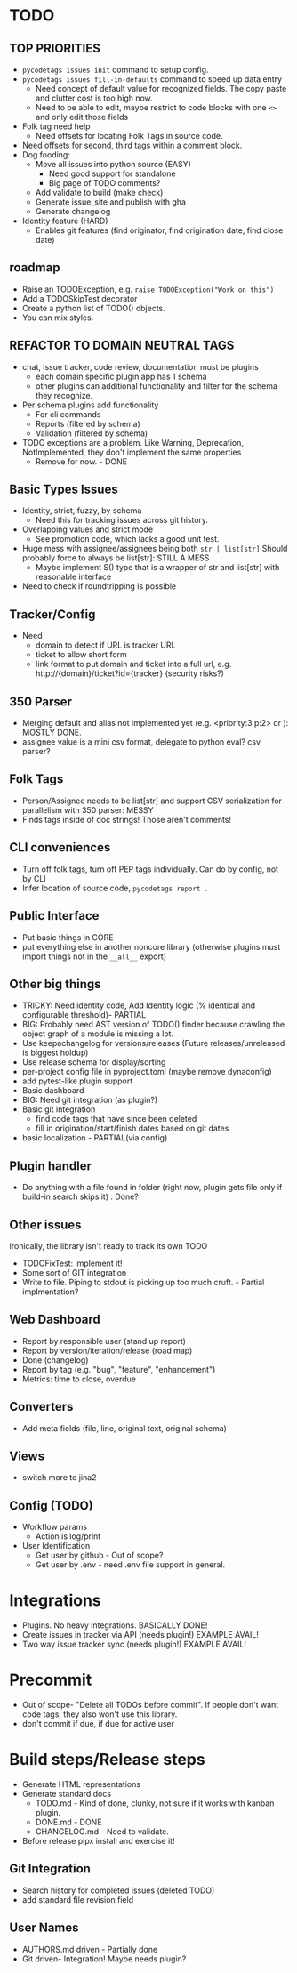 # TODO

## TOP PRIORITIES
- `pycodetags issues init` command to setup config.
- `pycodetags issues fill-in-defaults` command to speed up data entry
  - Need concept of default value for recognized fields. The copy paste and clutter cost is too high now.
  - Need to be able to edit, maybe restrict to code blocks with one `<>` and only edit those fields
- Folk tag need help
  - Need offsets for locating Folk Tags in source code. 
- Need offsets for second, third tags within a comment block.
- Dog fooding:
  - Move all issues into python source (EASY)
    - Need good support for standalone
    - Big page of TODO comments?
  - Add validate to build (make check)
  - Generate issue_site and publish with gha
  - Generate changelog
- Identity feature (HARD)
  - Enables git features (find originator, find origination date, find close date)


## roadmap
- Raise an TODOException, e.g. `raise TODOException("Work on this")`
- Add a TODOSkipTest decorator
- Create a python list of TODO() objects.
- You can mix styles.


## REFACTOR TO DOMAIN NEUTRAL TAGS
- chat, issue tracker, code review, documentation must be plugins
  - each domain specific plugin app has 1 schema
  - other plugins can additional functionality and filter for the schema they recognize.
- Per schema plugins add functionality
  - For cli commands
  - Reports (filtered by schema)
  - Validation (filtered by schema)
- TODO exceptions are a problem. Like Warning, Deprecation, NotImplemented, they don't implement the same properties
  - Remove for now. - DONE

## Basic Types Issues
- Identity, strict, fuzzy, by schema
  - Need this for tracking issues across git history.
- Overlapping values and strict mode
  - See promotion code, which lacks a good unit test.
- Huge mess with assignee/assignees being both `str | list[str]` Should probably force to always be list[str]: STILL A MESS
  - Maybe implement S() type that is a wrapper of str and list[str] with reasonable interface
- Need to check if roundtripping is possible

## Tracker/Config
- Need
  - domain to detect if URL is tracker URL
  - ticket to allow short form
  - link format to put domain and ticket into a full url, e.g. http://{domain}/ticket?id={tracker} (security risks?)

## 350 Parser
- Merging default and alias not implemented yet (e.g. <priority:3 p:2> or <Jack assignee:John a:Jill>): MOSTLY DONE.
- assignee value is a mini csv format, delegate to python eval? csv parser?

## Folk Tags
- Person/Assignee needs to be list[str] and support CSV serialization for parallelism with 350 parser: MESSY
- Finds tags inside of doc strings! Those aren't comments!

## CLI conveniences
- Turn off folk tags, turn off PEP tags individually. Can do by config, not by CLI
- Infer location of source code, `pycodetags report .`

## Public Interface
- Put basic things in CORE
- put everything else in another noncore library (otherwise plugins must import things not in the `__all__` export)

## Other big things
- TRICKY: Need identity code, Add Identity logic (% identical and configurable threshold)- PARTIAL
- BIG: Probably need AST version of TODO() finder because crawling the object graph of a module is missing a lot.
- Use keepachangelog for versions/releases (Future releases/unreleased is biggest holdup)
- Use release schema for display/sorting
- per-project config file in pyproject.toml (maybe remove dynaconfig)
- add pytest-like plugin support
- Basic dashboard
- BIG: Need git integration (as plugin?)
- Basic git integration
  - find code tags that have since been deleted
  - fill in origination/start/finish dates based on git dates
- basic localization - PARTIAL(via config)

## Plugin handler
- Do anything with a file found in folder (right now, plugin gets file only if build-in search skips it) : Done?

## Other issues

Ironically, the library isn't ready to track its own TODO

- TODOFixTest: implement it!
- Some sort of GIT integration
- Write to file. Piping to stdout is picking up too much cruft. - Partial implmentation?

## Web Dashboard

- Report by responsible user (stand up report)
- Report by version/iteration/release (road map)
- Done (changelog)
- Report by tag (e.g. "bug", "feature", "enhancement")
- Metrics: time to close, overdue

## Converters

- Add meta fields (file, line, original text, original schema)

## Views

- switch more to jina2

## Config (TODO)

- Workflow params
  - Action is log/print
- User Identification
  - Get user by github - Out of scope?
  - Get user by .env - need .env file support in general.

# Integrations

- Plugins. No heavy integrations. BASICALLY DONE!
- Create issues in tracker via API (needs plugin!) EXAMPLE AVAIL!
- Two way issue tracker sync (needs plugin!) EXAMPLE AVAIL!

# Precommit

- Out of scope- "Delete all TODOs before commit". If people don't want code tags, they also won't use this library.
- don't commit if due, if due for active user

# Build steps/Release steps

- Generate HTML representations
- Generate standard docs
  - TODO.md - Kind of done, clunky, not sure if it works with kanban plugin.
  - DONE.md - DONE
  - CHANGELOG.md - Need to validate.
- Before release pipx install and exercise it!

## Git Integration

- Search history for completed issues (deleted TODO)
- add standard file revision field

## User Names

- AUTHORS.md driven - Partially done
- Git driven- Integration! Maybe needs plugin?

